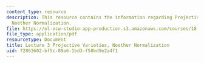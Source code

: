 ```yaml
---
content_type: resource
description: This resource contains the information regarding Projective Varieties,
  Noether Normalization.
file: https://ol-ocw-studio-app-production.s3.amazonaws.com/courses/18-725-algebraic-geometry-fall-2015/72863602bf5c89a61bd3f50bd9e2a4f1_MIT18_725F15_lec03.pdf
file_type: application/pdf
resourcetype: Document
title: Lecture 3 Projective Varieties, Noether Normalization
uid: 72863602-bf5c-89a6-1bd3-f50bd9e2a4f1
---
```

